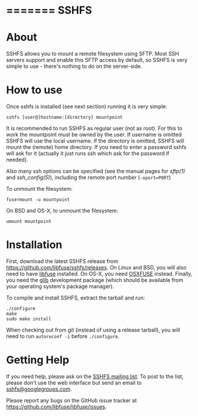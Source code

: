 =======
 SSHFS
=======


About
=====

SSHFS allows you to mount a remote filesystem using SFTP. Most SSH
servers support and enable this SFTP access by default, so SSHFS is
very simple to use - there's nothing to do on the server-side.


How to use
==========

Once sshfs is installed (see next section) running it is very simple:

    sshfs [user@]hostname:[directory] mountpoint

It is recommended to run SSHFS as regular user (not as root).  For
this to work the mountpoint must be owned by the user.  If username is
omitted SSHFS will use the local username. If the directory is
omitted, SSHFS will mount the (remote) home directory.  If you need to
enter a password sshfs will ask for it (actually it just runs ssh
which ask for the password if needed).

Also many ssh options can be specified (see the manual pages for
*sftp(1)* and *ssh_config(5)*), including the remote port number
(`-oport=PORT`)

To unmount the filesystem:

    fusermount -u mountpoint

On BSD and OS-X, to unmount the filesystem:

    umount mountpoint


Installation
============

First, download the latest SSHFS release from
https://github.com/libfuse/sshfs/releases. On Linux and BSD, you will
also need to have [libfuse](http://github.com/libfuse/libfuse)
installed. On OS-X, you need [OSXFUSE](https://osxfuse.github.io/)
instead. Finally, you need the
[glib](https://developer.gnome.org/glib/stable/) development package
(which should be available from your operating system's package
manager).

To compile and install SSHFS, extract the tarball and run:

    ./configure
    make
    sudo make install

When checking out from git (instead of using a release tarball), you
will need to run `autoreconf -i` before `./configure`.

Getting Help
============

If you need help, please ask on the [SSHFS mailing
list](http://groups.google.com/group/sshfs). To post to the list,
please don't use the web interface but send an email to
<sshfs@googlegroups.com>.

Please report any bugs on the GitHub issue tracker at
https://github.com/libfuse/libfuse/issues.

